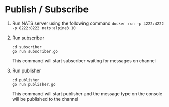 # Publish / Subscribe

1. Run NATS server using the following command
`docker run -p 4222:4222 -p 8222:8222 nats:alpine3.10`

2. Run subscriber
    ```
    cd subscriber
    go run subscriber.go
    ```
    This command will start subscriber waiting for messages on channel 

3. Run publisher
    ```
    cd publisher
    go run publisher.go
    ```
    This command will start publisher and the message type on the console will be published to the channel